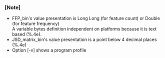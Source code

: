 ### [Note]
* FFP_bin's value presentation is Long Long (for feature count) or Double (for feature frequency)  
	A variable bytes definition independent on platforms because it is text based (%.4e).  
* JSD_matrix_bin's value presentation is a point below 4 decimal places (%.4e)  
* Option [-v] shows a program profile  
